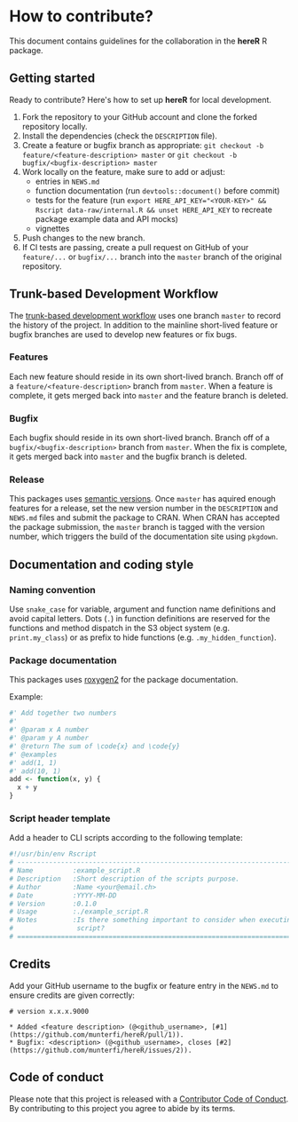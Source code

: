 # How to contribute?

This document contains guidelines for the collaboration in the **hereR** R package.

## Getting started

Ready to contribute? Here's how to set up **hereR** for local development.

1. Fork the repository to your GitHub account and clone the forked repository locally.
2. Install the dependencies (check the `DESCRIPTION` file).
3. Create a feature or bugfix branch as appropriate: `git checkout -b feature/<feature-description> master` or `git checkout -b bugfix/<bugfix-description> master`
4. Work locally on the feature, make sure to add or adjust:
   - entries in `NEWS.md`
   - function documentation (run `devtools::document()` before commit)
   - tests for the feature (run `export HERE_API_KEY="<YOUR-KEY>" && Rscript data-raw/internal.R && unset HERE_API_KEY` to recreate package example data and API mocks)
   - vignettes
5. Push changes to the new branch.
6. If CI tests are passing, create a pull request on GitHub of your `feature/...` or `bugfix/...` branch into the `master` branch of the original repository.

## Trunk-based Development Workflow

The [trunk-based development workflow](https://trunkbaseddevelopment.com) uses one branch `master` to record the history of the project. In addition to the mainline short-lived feature or bugfix branches are used to develop new features or fix bugs.

### Features

Each new feature should reside in its own short-lived branch. Branch off of a `feature/<feature-description>` branch from `master`. When a feature is complete, it gets merged back into `master` and the feature branch is deleted.

### Bugfix

Each bugfix should reside in its own short-lived branch. Branch off of a `bugfix/<bugfix-description>` branch from `master`. When the fix is complete, it gets merged back into `master` and the bugfix branch is deleted.

### Release

This packages uses [semantic versions](https://semver.org/). Once `master` has aquired enough features for a release, set the new version number in the `DESCRIPTION` and `NEWS.md` files and submit the package to CRAN. When CRAN has accepted the package submission, the `master` branch is tagged with the version number, which triggers the build of the documentation site using `pkgdown`.

## Documentation and coding style

### Naming convention

Use `snake_case` for variable, argument and function name definitions and avoid capital letters.
Dots (`.`) in function definitions are reserved for the functions and method dispatch in the S3 object system (e.g. `print.my_class`) or as prefix to hide functions (e.g. `.my_hidden_function`).

### Package documentation

This packages uses [roxygen2](https://cran.r-project.org/web/packages/roxygen2/vignettes/roxygen2.html) for the package documentation.

Example:

```r
#' Add together two numbers
#'
#' @param x A number
#' @param y A number
#' @return The sum of \code{x} and \code{y}
#' @examples
#' add(1, 1)
#' add(10, 1)
add <- function(x, y) {
  x + y
}
```

### Script header template

Add a header to CLI scripts according to the following template:

```r
#!/usr/bin/env Rscript
# -----------------------------------------------------------------------------
# Name          :example_script.R
# Description   :Short description of the scripts purpose.
# Author        :Name <your@email.ch>
# Date          :YYYY-MM-DD
# Version       :0.1.0
# Usage         :./example_script.R
# Notes         :Is there something important to consider when executing the
#                script?
# =============================================================================
```

## Credits

Add your GitHub username to the bugfix or feature entry in the `NEWS.md` to ensure credits are given correctly:

```
# version x.x.x.9000

* Added <feature description> (@<github_username>, [#1](https://github.com/munterfi/hereR/pull/1)).
* Bugfix: <description> (@<github_username>, closes [#2](https://github.com/munterfi/hereR/issues/2)).
```

## Code of conduct

Please note that this project is released with a
[Contributor Code of Conduct](CODE_OF_CONDUCT.md). By contributing to this
project you agree to abide by its terms.
